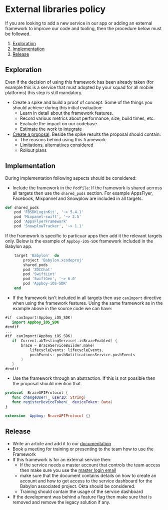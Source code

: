# External libraries policy


If you are looking to add a new service in our app or adding an external framework to improve our code and tooling, then the procedure below must be followed.
1. [Exploration](#exploration)
1. [Implementation](#implementation)
1. [Release](#release)

## Exploration
Even if the decision of using this framework has been already taken (for example this is a service that must adopted by your squad for all mobile platforms) this step is still mandatory. 

 - Create a spike and build a proof of concept. Some of the things you should achieve during this initial evaluation: 
	 - Learn in detail about the framework features.
	 - Record various metrics about performance, size, build times, etc.
	 - Evaluate the impact on our codebase.
	 - Estimate the work to integrate
 - [Create a proposal](https://github.com/babylonhealth/ios-playbook/blob/master/Cookbook/Technical-Documents/WritingAProposal.md). Beside the spike results the proposal should contain:
	- The reasons behind using this framework
	- Limitations, alternatives considered
	- Rollout plans 
 
## Implementation
During implementation following aspects should be considered:
* Include the framework in the `Podfile`:
	If the framework is shared acrross all targets then use the `shared_pods` section.
	For example AppsFlyer,  Facebook, Mixpannel and Snowplow are included in all targets.

```ruby
def shared_pods
	pod 'FBSDKLoginKit', '~> 5.4.1'
	pod 'Mixpanel-swift', '~> 2.5'
	pod 'AppsFlyerFramework'
	pod 'SnowplowTracker', '~> 1.1'
```

If the framework is specific to particuar apps then add it the relevant targets only.
Below is the example of `Appboy-iOS-SDK` framework included in the Babylon app.
```ruby
	target 'Babylon'  do
		project 'Babylon.xcodeproj'
		shared_pods
		pod 'ZDCChat'
		pod 'SwiftLint'
		pod 'SwiftGen', '~> 6.0'
		pod 'Appboy-iOS-SDK'
	end
```

 - If the framework isn't included in all targets then use `canImport` directive when using the framework features.
Using the same framework as in the example above in the source code we can have: 
 ```swift
 #if  canImport(Appboy_iOS_SDK)
	import Appboy_iOS_SDK
#endif
...
 #if  canImport(Appboy_iOS_SDK)
	if  Current.abTestingService[.isBrazeEnabled] {
		braze = BrazeServiceBuilder.make(
			lifecycleEvents: lifecycleEvents,
			pushEvents: pushNotificationsService.pushEvents
		)
	}
#endif
```
 - Use the framework through an abstraction. If this is not possible then the proposal should mention that.
 ```swift
 protocol  BrazeAPIProtocol {
	func changeUser(_ userID: String)
	func registerDeviceToken(_ deviceToken: Data)
}

extension  Appboy: BrazeAPIProtocol {}
 ```

## Release
- Write an article and add it to our [documentation](https://github.com/babylonhealth/babylon-ios/blob/develop/Documentation/README.md)
- Book a meeting for training or presenting to the team how to use the Framework 
- If this framework is for an external service then:
	- If the service needs a master account that controls the team access then make sure you use the [master login email](https://github.com/babylonhealth/babylon-ios/blob/develop/Documentation/to-use-daily/iOSTeamEmails.md#login-account)
	- make sure that the document contains details on how to create an account and how to get access to the service dashboard for the Babylon associated project. Okta should be considered.
	- Training should contain the usage of the service dashboard
- If the development was behind a feature flag then make sure that is removed and remove the legacy solution if any.